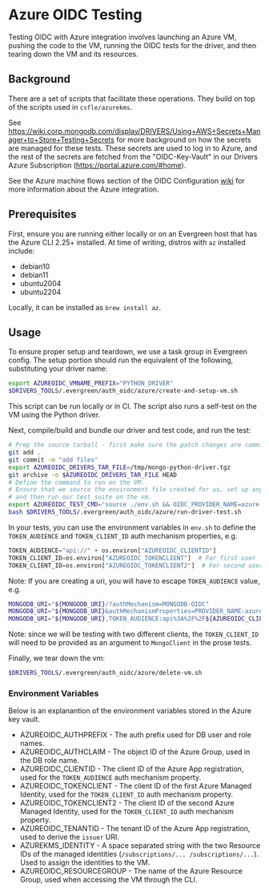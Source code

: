 # Azure OIDC Testing

Testing OIDC with Azure integration involves launching an Azure VM,
pushing the code to the VM, running the OIDC tests for the driver,
and then tearing down the VM and its resources.

## Background

There are a set of scripts that facilitate these operations.
They build on top of the scripts used in `csfle/azurekms`.

See https://wiki.corp.mongodb.com/display/DRIVERS/Using+AWS+Secrets+Manager+to+Store+Testing+Secrets for more background
on how the secrets are managed for these tests.  These secrets are used to log in to Azure, and the 
rest of the secrets are fetched from the "OIDC-Key-Vault" in our Drivers Azure Subscription (https://portal.azure.com/#home).

See the Azure machine flows section of the OIDC Configuration [wiki](https://wiki.corp.mongodb.com/display/ENG/OIDC+Configuration#OIDCConfiguration-ServiceAccounts/ManagedIdentities/MachineFlows) for more information
about the Azure integration.

## Prerequisites

First, ensure you are running either locally or on an Evergreen host
that has the Azure CLI 2.25+ installed.  At time of writing, distros with `az` installed include:

- debian10
- debian11
- ubuntu2004
- ubuntu2204

Locally, it can be installed as `brew install az`.

## Usage

To ensure proper setup and teardown, we use a task group in Evergreen config.  The setup portion 
should run the equivalent of the following, substituting your driver name:

```bash
export AZUREOIDC_VMNAME_PREFIX="PYTHON_DRIVER"
$DRIVERS_TOOLS/.evergreen/auth_oidc/azure/create-and-setup-vm.sh
```

This script can be run locally or in CI.  The script also runs a self-test on the VM using the Python driver.

Next, compile/build and bundle our driver and test code, and run the test:

```bash
# Prep the source tarball - first make sure the patch changes are committed before using `git archive`.
git add .
git commit -m "add files"
export AZUREOIDC_DRIVERS_TAR_FILE=/tmp/mongo-python-driver.tgz
git archive -o $AZUREOIDC_DRIVERS_TAR_FILE HEAD
# Define the command to run on the VM.
# Ensure that we source the environment file created for us, set up any other variables we need,
# and then run our test suite on the vm.
export AZUREOIDC_TEST_CMD="source ./env.sh && OIDC_PROVIDER_NAME=azure ./.evergreen/run-mongodb-oidc-test.sh"
bash $DRIVERS_TOOLS/.evergreen/auth_oidc/azure/run-driver-test.sh
```

In your tests, you can use the environment variables in `env.sh` to define the `TOKEN_AUDIENCE` and `TOKEN_CLIENT_ID` 
auth mechanism properties, e.g.

```python
TOKEN_AUDIENCE="api://" + os.environ["AZUREOIDC_CLIENTID"]
TOKEN_CLIENT_ID=os.environ["AZUREOIDC_TOKENCLIENT"]  # For first user
TOKEN_CLIENT_ID=os.environ["AZUREOIDC_TOKENCLIENT2"]  # For second user
```

Note: If you are creating a uri, you will have to escape `TOKEN_AUDIENCE` value, e.g.

```bash
MONGODB_URI="${MONGODB_URI}/?authMechanism=MONGODB-OIDC"
MONGODB_URI="${MONGODB_URI}&authMechanismProperties=PROVIDER_NAME:azure"
MONGODB_URI="${MONGODB_URI},TOKEN_AUDIENCE:api%3A%2F%2F${AZUREOIDC_CLIENTID}"
```

Note: since we will be testing with two different clients, the `TOKEN_CLIENT_ID` will need to be provided
as an argument to `MongoClient` in the prose tests.

Finally, we tear down the vm:

```bash
$DRIVERS_TOOLS/.evergreen/auth_oidc/azure/delete-vm.sh
```

### Environment Variables

Below is an explanantion of the environment variables stored in the Azure key vault.

- AZUREOIDC_AUTHPREFIX - The auth prefix used for DB user and role names.
- AZUREOIDC_AUTHCLAIM - The object ID of the Azure Group, used in the DB role name.
- AZUREOIDC_CLIENTID - The client ID of the Azure App registration, used for the `TOKEN_AUDIENCE` auth mechanism property.
- AZUREOIDC_TOKENCLIENT - The client ID of the first Azure Managed Identity, used for the `TOKEN_CLIENT_ID` auth mechanism property.
- AZUREOIDC_TOKENCLIENT2 - The client ID of the second Azure Managed Identity, used for the `TOKEN_CLIENT_ID` auth mechanism property.
- AZUREOIDC_TENANTID - The tenant ID of the Azure App registration, used to derive the `issuer` URI.
- AZUREKMS_IDENTITY - A space separated string with the two Resource IDs of the managed identities (`/subscriptions/... /subscriptions/...`).  Used to assign the identities to the VM.
- AZUREOIDC_RESOURCEGROUP - The name of the Azure Resource Group, used when accessing the VM through the CLI.
